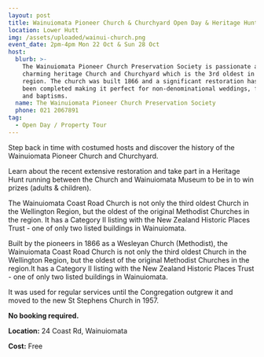 ```yaml
---
layout: post
title: Wainuiomata Pioneer Church & Churchyard Open Day & Heritage Hunt
location: Lower Hutt
img: /assets/uploaded/wainui-church.png
event_date: 2pm-4pm Mon 22 Oct & Sun 28 Oct
host:
  blurb: >-
    The Wainuiomata Pioneer Church Preservation Society is passionate about this
    charming heritage Church and Churchyard which is the 3rd oldest in the
    region. The church was built 1866 and a significant restoration has just
    been completed making it perfect for non-denominational weddings, funerals
    and baptisms.
  name: The Wainuiomata Pioneer Church Preservation Society
  phone: 021 2067891
tag:
  - Open Day / Property Tour
---
```

Step back in time with costumed hosts and discover the history of the Wainuiomata Pioneer Church and Churchyard. 

Learn about the recent extensive restoration and take part in a Heritage Hunt running between the Church and Wainuiomata Museum to be in to win prizes (adults & children).

The Wainuiomata Coast Road Church is not only the third oldest Church in the Wellington Region, but the oldest of the original Methodist Churches in the region. It has a Category II listing with the New Zealand Historic Places Trust - one of only two listed buildings in Wainuiomata.

Built by the pioneers in 1866 as a Wesleyan Church (Methodist),  the Wainuiomata Coast Road Church is not only the third oldest Church in the Wellington Region, but the oldest of the original Methodist Churches in the region.It has a Category II listing with the New Zealand Historic Places Trust - one of only two listed buildings in Wainuiomata.

It was used for regular services until the Congregation outgrew it and moved to the new St Stephens Church in 1957.

**No booking required.**

**Location:** 24 Coast Rd, Wainuiomata

**Cost:** Free

